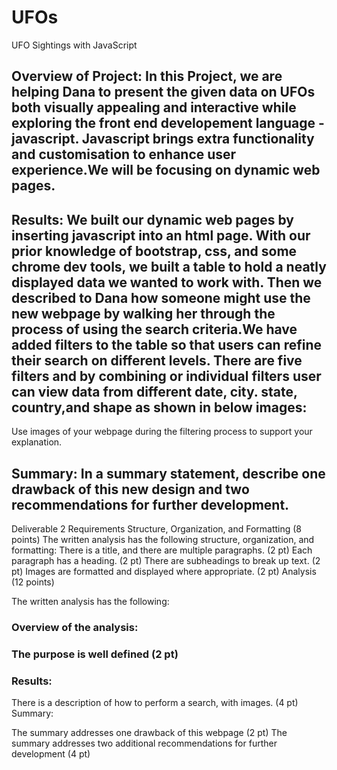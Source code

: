 # UFOs
UFO Sightings with JavaScript

## Overview of Project: In this Project, we are helping Dana to present the given data on UFOs both visually appealing and interactive while exploring the front end developement language - javascript. Javascript brings extra functionality and customisation to enhance user experience.We will be focusing on dynamic web pages. 

## Results: We built our dynamic web pages by inserting javascript into an html page. With our prior knowledge of bootstrap, css, and some chrome dev tools, we built a table to hold a neatly displayed data we wanted to work with. Then we described to Dana how someone might use the new webpage by walking her through the process of using the search criteria.We have added filters to the table so that users can refine their search on different levels. There are five filters and by combining or individual filters user can view data from different date, city. state, country,and shape as shown in below images:  

Use images of your webpage during the filtering process to support your explanation.

## Summary: In a summary statement, describe one drawback of this new design and two recommendations for further development.

Deliverable 2 Requirements
Structure, Organization, and Formatting (8 points)
The written analysis has the following structure, organization, and formatting:
There is a title, and there are multiple paragraphs. (2 pt)
Each paragraph has a heading. (2 pt)
There are subheadings to break up text. (2 pt)
Images are formatted and displayed where appropriate. (2 pt)
Analysis (12 points)

The written analysis has the following:

### Overview of the analysis:

### The purpose is well defined (2 pt)
### Results:

There is a description of how to perform a search, with images. (4 pt)
Summary:

The summary addresses one drawback of this webpage (2 pt)
The summary addresses two additional recommendations for further development (4 pt)
